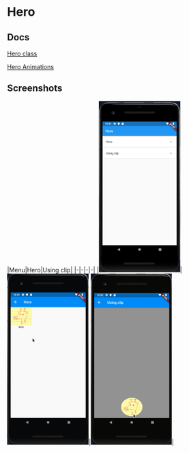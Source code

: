 # Hero

## Docs

[Hero class](https://api.flutter.dev/flutter/widgets/Hero-class.html)

[Hero Animations](https://flutter.dev/docs/development/ui/animations/hero-animations)

## Screenshots

|Menu|Hero|Using clip|
|-|-|-|-|
|<img src="./screenshots/Menu.png" height="400" alt="Screenshot"/>|<img src="./screenshots//gif/Hero.gif" height="400" alt="Screenshot"/>|<img src="./screenshots/gif/UsingClip.gif" height="400" alt="Screenshot"/>|